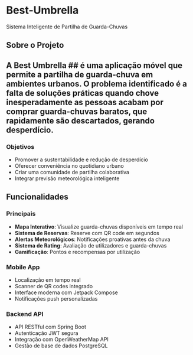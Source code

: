 # Best-Umbrella
Sistema Inteligente de Partilha de Guarda-Chuvas

## Sobre o Projeto

## A Best Umbrella ## é uma aplicação móvel que permite a partilha de guarda-chuva em ambientes urbanos. O problema identificado é a falta de soluções práticas quando chove inesperadamente as pessoas acabam por comprar guarda-chuvas baratos, que rapidamente são descartados, gerando desperdício.

###  Objetivos
- Promover a sustentabilidade e redução de desperdício
- Oferecer conveniência no quotidiano urbano
- Criar uma comunidade de partilha colaborativa
- Integrar previsão meteorológica inteligente

##  Funcionalidades

###  Principais
- **Mapa Interativo**: Visualize guarda-chuvas disponíveis em tempo real
- **Sistema de Reservas**: Reserve com QR code em segundos
- **Alertas Meteorológicos**: Notificações proativas antes da chuva
- **Sistema de Rating**: Avaliação de utilizadores e guarda-chuvas
- **Gamificação**: Pontos e recompensas por utilização

###  Mobile App
- Localização em tempo real
- Scanner de QR codes integrado
- Interface moderna com Jetpack Compose
- Notificações push personalizadas

### Backend API
- API RESTful com Spring Boot
- Autenticação JWT segura
- Integração com OpenWeatherMap API
- Gestão de base de dados PostgreSQL








